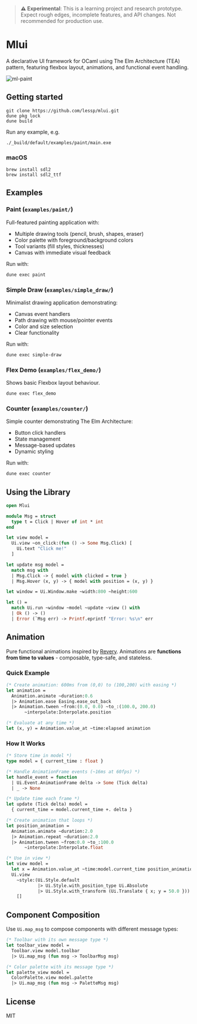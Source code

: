 > **⚠️ Experimental**: This is a learning project and research prototype. Expect rough edges, incomplete features, and API changes. Not recommended for production use.

# Mlui

A declarative UI framework for OCaml using The Elm Architecture (TEA) pattern, featuring flexbox layout, animations, and functional event handling.

![ml-paint](https://github.com/user-attachments/assets/ddac898d-a54c-4459-965c-2b0485a6c795)

## Getting started

```
git clone https://github.com/lessp/mlui.git
dune pkg lock
dune build
```

Run any example, e.g.

```
./_build/default/examples/paint/main.exe
```


### macOS

```
brew install sdl2
brew install sdl2_ttf
```

## Examples

### Paint (`examples/paint/`)

Full-featured painting application with:
- Multiple drawing tools (pencil, brush, shapes, eraser)
- Color palette with foreground/background colors
- Tool variants (fill styles, thicknesses)
- Canvas with immediate visual feedback

Run with:
```bash
dune exec paint
```

### Simple Draw (`examples/simple_draw/`)

Minimalist drawing application demonstrating:
- Canvas event handlers
- Path drawing with mouse/pointer events
- Color and size selection
- Clear functionality

Run with:
```bash
dune exec simple-draw
```

### Flex Demo (`examples/flex_demo/`)

Shows basic Flexbox layout behaviour.

```bash
dune exec flex_demo
```

### Counter (`examples/counter/`)

Simple counter demonstrating The Elm Architecture:
- Button click handlers
- State management
- Message-based updates
- Dynamic styling

Run with:
```bash
dune exec counter
```

## Using the Library

```ocaml
open Mlui

module Msg = struct
  type t = Click | Hover of int * int
end

let view model =
  Ui.view ~on_click:(fun () -> Some Msg.Click) [
    Ui.text "Click me!"
  ]

let update msg model =
  match msg with
  | Msg.Click -> { model with clicked = true }
  | Msg.Hover (x, y) -> { model with position = (x, y) }

let window = Ui.Window.make ~width:800 ~height:600

let () =
  match Ui.run ~window ~model ~update ~view () with
  | Ok () -> ()
  | Error (`Msg err) -> Printf.eprintf "Error: %s\n" err
```

## Animation

Pure functional animations inspired by [Revery](https://github.com/revery-ui/revery). Animations are **functions from time to values** - composable, type-safe, and stateless.

### Quick Example

```ocaml
(* Create animation: 600ms from (0,0) to (100,200) with easing *)
let animation =
  Animation.animate ~duration:0.6
  |> Animation.ease Easing.ease_out_back
  |> Animation.tween ~from:(0.0, 0.0) ~to_:(100.0, 200.0)
       ~interpolate:Interpolate.position

(* Evaluate at any time *)
let (x, y) = Animation.value_at ~time:elapsed animation
```

### How It Works

```ocaml
(* Store time in model *)
type model = { current_time : float }

(* Handle AnimationFrame events (~16ms at 60fps) *)
let handle_event = function
  | Ui.Event.AnimationFrame delta -> Some (Tick delta)
  | _ -> None

(* Update time each frame *)
let update (Tick delta) model =
  { current_time = model.current_time +. delta }

(* Create animation that loops *)
let position_animation =
  Animation.animate ~duration:2.0
  |> Animation.repeat ~duration:2.0
  |> Animation.tween ~from:0.0 ~to_:100.0
       ~interpolate:Interpolate.float

(* Use in view *)
let view model =
  let x = Animation.value_at ~time:model.current_time position_animation in
  Ui.view
    ~style:(Ui.Style.default
            |> Ui.Style.with_position_type Ui.Absolute
            |> Ui.Style.with_transform (Ui.Translate { x; y = 50.0 }))
    []
```

## Component Composition

Use `Ui.map_msg` to compose components with different message types:

```ocaml
(* Toolbar with its own message type *)
let toolbar_view model =
  Toolbar.view model.toolbar
  |> Ui.map_msg (fun msg -> ToolbarMsg msg)

(* Color palette with its message type *)
let palette_view model =
  ColorPalette.view model.palette
  |> Ui.map_msg (fun msg -> PaletteMsg msg)
```

## License

MIT
